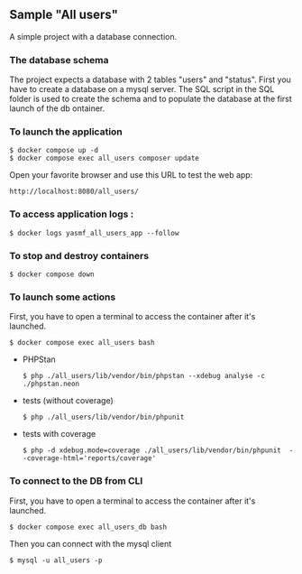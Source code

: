 ## Sample "All users"

A simple project with a database connection.

### The database schema

The project expects a database with 2 tables "users" and "status".
First you have to create a database on a mysql server.
The SQL script in the SQL folder is used to create the schema and to populate the database at the first launch of the db ontainer.


### To launch the application

```
$ docker compose up -d 
$ docker compose exec all_users composer update
```

Open your favorite browser and use this URL to test the web app:

`http://localhost:8080/all_users/`


### To access application logs :

```
$ docker logs yasmf_all_users_app --follow
```

### To stop and destroy containers

```
$ docker compose down
```

### To launch some actions

First, you have to open a terminal to access the container after it's launched.

`$ docker compose exec all_users bash`


- PHPStan 

    `$ php ./all_users/lib/vendor/bin/phpstan --xdebug analyse -c ./phpstan.neon`

- tests (without coverage)

    `$ php ./all_users/lib/vendor/bin/phpunit`

- tests with coverage

    `$ php -d xdebug.mode=coverage ./all_users/lib/vendor/bin/phpunit  --coverage-html='reports/coverage'`

### To connect to the DB from CLI

First, you have to open a terminal to access the container after it's launched.

`$ docker compose exec all_users_db bash`

Then you can connect with the mysql client

`$ mysql -u all_users -p`